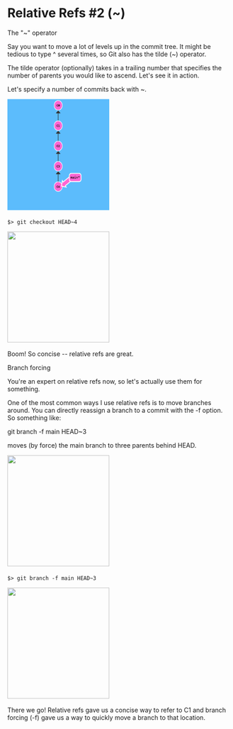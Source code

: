 # Relative Refs #2 (~) 


The "~" operator

Say you want to move a lot of levels up in the commit tree. It might be tedious to type ^ several times, so Git also has the tilde (~) operator.

The tilde operator (optionally) takes in a trailing number that specifies the number of parents you would like to ascend. Let's see it in action.


Let's specify a number of commits back with ~.

<img src="pics/task3_1.png" width="230" height="250"/>

```$> git checkout HEAD~4```

<img src="pics/task3_2.png" width="230" height="250"/>

Boom! So concise -- relative refs are great.

Branch forcing

You're an expert on relative refs now, so let's actually use them for something.

One of the most common ways I use relative refs is to move branches around. You can directly reassign a branch to a commit with the -f option. So something like:

git branch -f main HEAD~3

moves (by force) the main branch to three parents behind HEAD.

<img src="pics/task3_3.png" width="230" height="250"/>

```$> git branch -f main HEAD~3```

<img src="pics/task3_4.png" width="230" height="250"/>

There we go! Relative refs gave us a concise way to refer to C1 and branch forcing (-f) gave us a way to quickly move a branch to that location.
